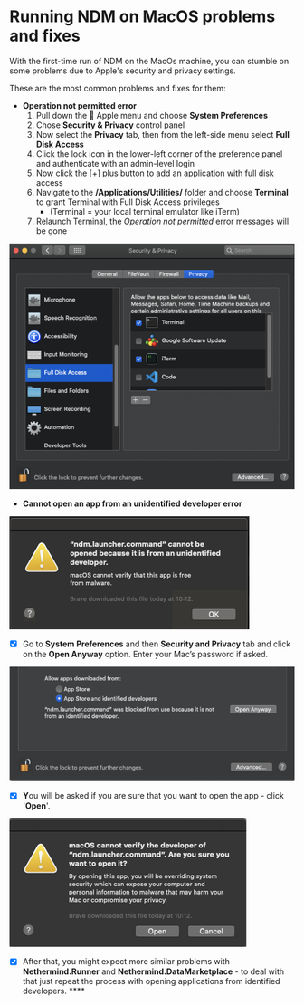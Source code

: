 # Running NDM on MacOS problems and fixes

With the first-time run of NDM on the MacOs machine, you can stumble on some problems due to Apple's security and privacy settings.   
  
These are the most common problems and fixes for them: 

* **Operation not permitted error** 
  1. Pull down the  Apple menu and choose **System Preferences**
  2. Chose **Security & Privacy** control panel
  3. Now select the **Privacy** tab, then from the left-side menu select **Full Disk Access**
  4. Click the lock icon in the lower-left corner of the preference panel and authenticate with an admin-level login
  5. Now click the \[+\] plus button to add an application with full disk access
  6. Navigate to the **/Applications/Utilities/** folder and choose **Terminal** to grant Terminal with Full Disk Access privileges 
     * \(Terminal = your local terminal emulator like iTerm\)
  7. Relaunch Terminal, the _Operation not permitted_ error messages will be gone

![Be sure to let your terminal emulator access to full disk when encountering Operation not permitted permited&apos; error](../.gitbook/assets/image%20%2818%29.png)

* **Cannot open an app from an unidentified developer error**

![](../.gitbook/assets/image%20%28144%29.png)

* [x] Go to **System Preferences** and then **Security and Privacy** tab and click on the **Open Anyway** option. Enter your Mac’s password if asked.

![](../.gitbook/assets/image%20%28141%29.png)

* [x] **Y**ou will be asked if you are sure that you want to open the app - click '**Open**'.

![](../.gitbook/assets/image%20%28143%29.png)

* [x] After that, you might expect more similar problems with **Nethermind.Runner** and **Nethermind.DataMarketplace** - to deal with that just repeat the process with opening applications from identified developers. ****

